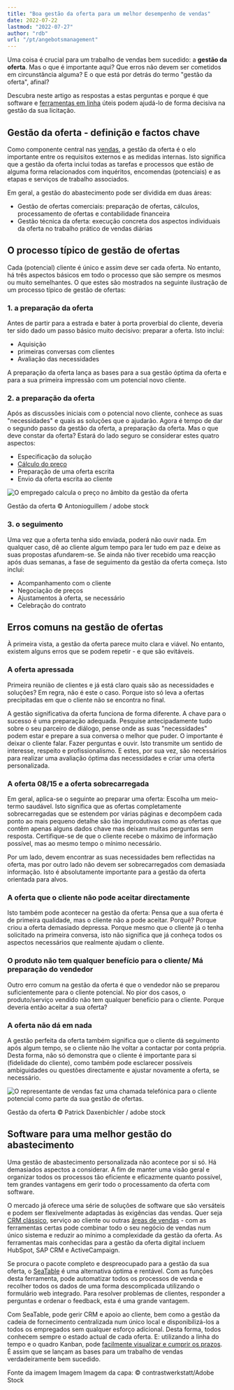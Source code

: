```yaml
---
title: "Boa gestão da oferta para um melhor desempenho de vendas"
date: 2022-07-22
lastmod: "2022-07-27"
author: "rdb"
url: "/pt/angebotsmanagement"
---
```


Uma coisa é crucial para um trabalho de vendas bem sucedido: a **gestão da oferta**. Mas o que é importante aqui? Que erros não devem ser cometidos em circunstância alguma? E o que está por detrás do termo "gestão da oferta", afinal?

Descubra neste artigo as respostas a estas perguntas e porque é que software e [ferramentas em linha](https://seatable.io/pt/agiles-projektmanagement-tools/) úteis podem ajudá-lo de forma decisiva na gestão da sua licitação.

## Gestão da oferta - definição e factos chave

Como componente central nas [vendas](https://seatable.io/pt/vertrieb/), a gestão da oferta é o elo importante entre os requisitos externos e as medidas internas. Isto significa que a gestão da oferta inclui todas as tarefas e processos que estão de alguma forma relacionados com inquéritos, encomendas (potenciais) e as etapas e serviços de trabalho associados.

Em geral, a gestão do abastecimento pode ser dividida em duas áreas:

- Gestão de ofertas comerciais: preparação de ofertas, cálculos, processamento de ofertas e contabilidade financeira
- Gestão técnica da oferta: execução concreta dos aspectos individuais da oferta no trabalho prático de vendas diárias

## O processo típico de gestão de ofertas

Cada (potencial) cliente é único e assim deve ser cada oferta. No entanto, há três aspectos básicos em todo o processo que são sempre os mesmos ou muito semelhantes. O que estes são mostrados na seguinte ilustração de um processo típico de gestão de ofertas:

### 1\. a preparação da oferta

Antes de partir para a estrada e bater à porta proverbial do cliente, deveria ter sido dado um passo básico muito decisivo: preparar a oferta. Isto inclui:

- Aquisição
- primeiras conversas com clientes
- Avaliação das necessidades

A preparação da oferta lança as bases para a sua gestão óptima da oferta e para a sua primeira impressão com um potencial novo cliente.

### 2\. a preparação da oferta

Após as discussões iniciais com o potencial novo cliente, conhece as suas "necessidades" e quais as soluções que o ajudarão. Agora é tempo de dar o segundo passo da gestão da oferta, a preparação da oferta. Mas o que deve constar da oferta? Estará do lado seguro se considerar estes quatro aspectos:

- Especificação da solução
- [Cálculo do preço](https://seatable.io/pt/budgetplanung-vorlage/)
- Preparação de uma oferta escrita
- Envio da oferta escrita ao cliente

![O empregado calcula o preço no âmbito da gestão da oferta](https://seatable.io/wp-content/uploads/2022/07/Angebotsmanagement_AdobeStock_200001435-711x474.jpg)

Gestão da oferta © Antonioguillem / adobe stock

### 3\. o seguimento

Uma vez que a oferta tenha sido enviada, poderá não ouvir nada. Em qualquer caso, dê ao cliente algum tempo para ler tudo em paz e deixe as suas propostas afundarem-se. Se ainda não tiver recebido uma reacção após duas semanas, a fase de seguimento da gestão da oferta começa. Isto inclui:

- Acompanhamento com o cliente
- Negociação de preços
- Ajustamentos à oferta, se necessário
- Celebração do contrato

## Erros comuns na gestão de ofertas

À primeira vista, a gestão da oferta parece muito clara e viável. No entanto, existem alguns erros que se podem repetir - e que são evitáveis.

### A oferta apressada

Primeira reunião de clientes e já está claro quais são as necessidades e soluções? Em regra, não é este o caso. Porque isto só leva a ofertas precipitadas em que o cliente não se encontra no final.

A gestão significativa da oferta funciona de forma diferente. A chave para o sucesso é uma preparação adequada. Pesquise antecipadamente tudo sobre o seu parceiro de diálogo, pense onde as suas "necessidades" podem estar e prepare a sua conversa o melhor que puder. O importante é deixar o cliente falar. Fazer perguntas e ouvir. Isto transmite um sentido de interesse, respeito e profissionalismo. E estes, por sua vez, são necessários para realizar uma avaliação óptima das necessidades e criar uma oferta personalizada.

### A oferta 08/15 e a oferta sobrecarregada

Em geral, aplica-se o seguinte ao preparar uma oferta: Escolha um meio-termo saudável. Isto significa que as ofertas completamente sobrecarregadas que se estendem por várias páginas e decompõem cada ponto ao mais pequeno detalhe são tão improdutivas como as ofertas que contêm apenas alguns dados chave mas deixam muitas perguntas sem resposta. Certifique-se de que o cliente recebe o máximo de informação possível, mas ao mesmo tempo o mínimo necessário.

Por um lado, devem encontrar as suas necessidades bem reflectidas na oferta, mas por outro lado não devem ser sobrecarregados com demasiada informação. Isto é absolutamente importante para a gestão da oferta orientada para alvos.

### A oferta que o cliente não pode aceitar directamente

Isto também pode acontecer na gestão da oferta: Pensa que a sua oferta é de primeira qualidade, mas o cliente não a pode aceitar. Porquê? Porque criou a oferta demasiado depressa. Porque mesmo que o cliente já o tenha solicitado na primeira conversa, isto não significa que já conheça todos os aspectos necessários que realmente ajudam o cliente.

### O produto não tem qualquer benefício para o cliente/ Má preparação do vendedor

Outro erro comum na gestão da oferta é que o vendedor não se preparou suficientemente para o cliente potencial. No pior dos casos, o produto/serviço vendido não tem qualquer benefício para o cliente. Porque deveria então aceitar a sua oferta?

### A oferta não dá em nada

A gestão perfeita da oferta também significa que o cliente dá seguimento após algum tempo, se o cliente não lhe voltar a contactar por conta própria. Desta forma, não só demonstra que o cliente é importante para si (fidelidade do cliente), como também pode esclarecer possíveis ambiguidades ou questões directamente e ajustar novamente a oferta, se necessário.

![O representante de vendas faz uma chamada telefónica para o cliente potencial como parte da sua gestão de ofertas.](https://seatable.io/wp-content/uploads/2022/07/Angebotsmanagement_AdobeStock_171176926-711x474.jpg)

Gestão da oferta © Patrick Daxenbichler / adobe stock

## Software para uma melhor gestão do abastecimento

Uma gestão de abastecimento personalizada não acontece por si só. Há demasiados aspectos a considerar. A fim de manter uma visão geral e organizar todos os processos tão eficiente e eficazmente quanto possível, tem grandes vantagens em gerir todo o processamento da oferta com software.

O mercado já oferece uma série de soluções de software que são versáteis e podem ser flexivelmente adaptadas às exigências das vendas. Quer seja [CRM clássico](https://seatable.io/pt/crm-angebotsmanagement/), serviço ao cliente ou outras [áreas de vendas](https://seatable.io/pt/vertrieb/) - com as ferramentas certas pode combinar todo o seu negócio de vendas num único sistema e reduzir ao mínimo a complexidade da gestão da oferta. As ferramentas mais conhecidas para a gestão da oferta digital incluem HubSpot, SAP CRM e ActiveCampaign.

Se procura o pacote completo e despreocupado para a gestão da sua oferta, o [SeaTable](https://seatable.io/pt/) é uma alternativa óptima e rentável. Com as funções desta ferramenta, pode automatizar todos os processos de venda e recolher todos os dados de uma forma descomplicada utilizando o formulário web integrado. Para resolver problemas de clientes, responder a perguntas e ordenar o feedback, esta é uma grande vantagem.

Com SeaTable, pode gerir CRM e apoio ao cliente, bem como a gestão da cadeia de fornecimento centralizada num único local e disponibilizá-los a todos os empregados sem qualquer esforço adicional. Desta forma, todos conhecem sempre o estado actual de cada oferta. E: utilizando a linha do tempo e o quadro Kanban, pode [facilmente visualizar e cumprir os prazos](https://seatable.io/pt/vorlagen-projektplanung/). É assim que se lançam as bases para um trabalho de vendas verdadeiramente bem sucedido.

Fonte da imagem Imagem Imagem da capa: © contrastwerkstatt/Adobe Stock
